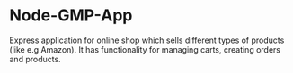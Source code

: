 # Node-GMP-App
Express application for online shop which sells different types of products (like e.g Amazon). It has functionality for managing carts, creating orders and products.
